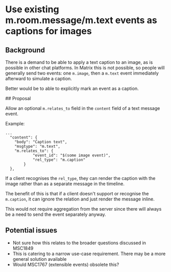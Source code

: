 # Use existing m.room.message/m.text events as captions for images

## Background

There is a demand to be able to apply a text caption to an image, as is possible in other chat platforms. In Matrix this is not possible, so people will generally send two events: one `m.image`, then a `m.text` event immediately afterward to simulate a caption.

Better would be to able to explicitly mark an event as a caption.

## Proposal

Allow an optional `m.relates_to` field in the `content` field of a text message event.

Example:

```
...
  "content": {
    "body": "Caption text",
    "msgtype": "m.text",
    "m.relates_to": {
            "event_id": "$(some image event)",
            "rel_type": "m.caption"
        }
  },
```

If a client recognises the `rel_type`, they can render the caption with the image rather than as a separate message in the timeline.

The benefit of this is that if a client doesn't support or recognise the `m.caption`, it can ignore the relation and just render the message inline.

This would not require aggregation from the server since there will always be a need to send the event separately anyway.

## Potential issues

* Not sure how this relates to the broader questions discussed in MSC1849
* This is catering to a narrow use-case requirement. There may be a more general solution available
* Would MSC1767 (extensible events) obsolete this?
